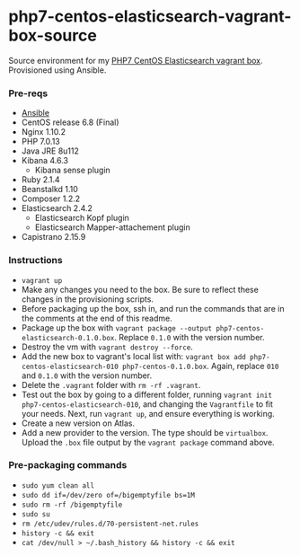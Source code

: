 # php7-centos-elasticsearch-vagrant-box-source

Source environment for my [PHP7 CentOS Elasticsearch vagrant box](https://atlas.hashicorp.com/ajnijland/boxes/centos6-php7-elasticsearch/versions/0.1.0). Provisioned using Ansible.

### Pre-reqs

* [Ansible](http://docs.ansible.com/ansible/index.html)
* CentOS release 6.8 (Final)
* Nginx 1.10.2
* PHP 7.0.13
* Java JRE 8u112
* Kibana 4.6.3
    * Kibana sense plugin
* Ruby 2.1.4
* Beanstalkd 1.10
* Composer 1.2.2
* Elasticsearch 2.4.2
    * Elasticsearch Kopf plugin
    * Elasticsearch Mapper-attachement plugin
* Capistrano 2.15.9

### Instructions

* `vagrant up`
* Make any changes you need to the box. Be sure to reflect these changes in the provisioning scripts.
* Before packaging up the box, ssh in, and run the commands that are in the comments at the end of this readme.
* Package up the box with `vagrant package --output php7-centos-elasticsearch-0.1.0.box`. Replace `0.1.0` with the version number.
* Destroy the vm with `vagrant destroy --force`.
* Add the new box to vagrant's local list with: `vagrant box add php7-centos-elasticsearch-010 php7-centos-0.1.0.box`. Again, replace `010` and `0.1.0` with the version number.
* Delete the `.vagrant` folder with `rm -rf .vagrant`.
* Test out the box by going to a different folder, running `vagrant init php7-centos-elasticsearch-010`, and changing the `Vagrantfile` to fit your needs. Next, run `vagrant up`, and ensure everything is working.
* Create a new version on Atlas.
* Add a new provider to the version. The type should be `virtualbox`. Upload the `.box` file output by the `vagrant package` command above.

### Pre-packaging commands

* `sudo yum clean all`
* `sudo dd if=/dev/zero of=/bigemptyfile bs=1M`
* `sudo rm -rf /bigemptyfile`
* `sudo su`
* `rm /etc/udev/rules.d/70-persistent-net.rules`
* `history -c && exit`
* `cat /dev/null > ~/.bash_history && history -c && exit`
